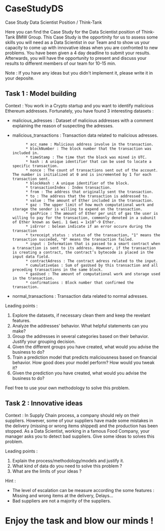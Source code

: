 # CaseStudyDS
Case Study Data Scientist Position / Think-Tank

Here you can find the Case Study for the Data Scientist position of Think-Tank BMW Group. 
This Case Study is the opportinity for us to assess some skills you will need as a Data Scientist in our Team and to show us your capacity to come up with innovative ideas when you are confronted to new problems. 
You have been given a 4 day deadline to submit your results. Afterwards, you will have the opportunity to present and discuss your results to different members of our team for 10-15 min.

Note : If you have any ideas but you didn't implement it, please write it in your deposite. 


## Task 1 : Model building

Context :  You work in a Crypto startup and you want to identify malicious Ethereum addresses. Fortunately, you have found 3 interesting datasets :

- malicious_adresses : Dataset of malicious addresses with a comment explaining the reason of suspecting the adresses. 
- malicious_transactions : Transaction data related to malicious adresses.

            * acc_name : Malicious address involve in the transaction.
            * blockNumber : The block number that the transaction was included in.
            * timeStamp : The time that the block was mined in UTC.
            * hash : A unique identifier that can be used to locate a specific transaction.
            * nonce : The count of transactions sent out of the account. The number is initialized at 0 and is incremented by 1 for each transaction sent.
            * blockHash : A unique identifier of the block. 
            * transactionIndex : Index transaction.
            * from : The address that originally sent the transaction.
            * to : The address that the transaction is addressed to.
            * value : The amount of Ether included in the transaction.
            * gaz : The upper limit of how much computational work and storage the sender is willing to expend on the transaction.
            * gasPrice : The amount of Ether per unit of gas the user is willing to pay for the transaction, commonly denoted in a subunit of Ether known as Gwei. 1 Gwei = 1x10^-9 Ether.
            * isError : bolean indicate if an error occure during the transaction
            * txreceipt_status : status of the transaction, "1" means the transaction succeded, "0" means the transaction failed. 
            * input : Information that is passed to a smart contract when a transaction is sent to its address. However, if the transaction is creating a contract, the contract’s bytecode is placed in the input data field.
            * contractAdress : The contract adress related to the input.
            * cumulativeGas : Sum of gasUsed by this transaction and all preceding transactions in the same block.
            * gasUsed : The amount of computational work and storage used in the transaction.
            * confirmations : Block number that confirmed the transaction. 
            
- normal_transactions : Transaction data related to normal adresses.

Leading points :

1) Explore the datasets, if necessary clean them and keep the revelant features.
2) Analyze the addresses' behavior. What helpful statements can you make?  
3) Group the addresses in several categories based on their behavior. Justify your grouping decision. 
4) Given the different groups you have created, what would you advise the business to do?  
5) Train a prediction model that predicts maliciousness based on financial behavior. How good does your model perform? How would you tweak it?
4) Given the prediction you have created, what would you advise the business to do?  
 
Feel free to use your own methodology to solve this problem. 


## Task 2 : Innovative ideas

Context : In Supply Chain process, a company should rely on their suppliers. However, some of your suppliers have made some mistakes in the delivery (missing or wrong items shipped) and the production has been stopped. As a Data Scientist, working in a famous Food Company, your manager asks you to detect bad suppliers. Give some ideas to solves this problem. 

Leading points : 

1) Explain the process/methodology/models and justify it.
2) What kind of data do you need to solve this problem ? 
3) What are the limits of your ideas ?


Hint : 
- The level of escalation can be measure according the some features : Missing and wrong items at the delivery, Delays...
- Bad suppliers are not a majority of the suppliers. 


# Enjoy the task and blow our minds !




<!-- Hidden Comments

# seeee later if keep it or not


Context :  You work in a Crypto startup and you want to predict malicious Ethereum addresses. Fortunately, you have already a dataset of malicious adresses that you can find [here](https://link-url-here.org). 

Leading points :

1) Explore the dataset, if necessery clean it and keep the revelant features. 
2) Analyze the addresses' behavior. What helpful statements can you make?  
3) Train a prediction model that predicts maliciousness based on financial behavior. How good does your model perform? How would you tweak it?
4) Given the prediction you have created, what would you advise the business to do?  


Context : In Supply Chain process, a company should rely on their suppliers. However, some of your suppliers have made some mistakes in the delivery (missing or wrong items shipped) and the production has been stopped. As a Data Scientist, working in a famous Food Company, your manager asks you to predict the number of wrong deliveries. Give some ideas to solves this problem. 

Leading points : 

1) Explain the process/methodology/models and justify it.
2) What kind of data do you need to solve this problem ? 
3) What are the limits of your ideas ?


Tipps : 
- 
- 
-->
